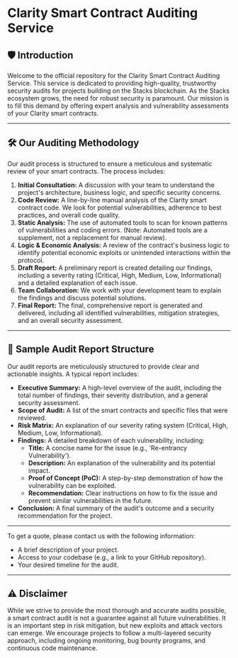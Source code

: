 # Clarity Smart Contract Auditing Service

## 🛡️ Introduction
Welcome to the official repository for the Clarity Smart Contract Auditing Service. This service is dedicated to providing high-quality, trustworthy security audits for projects building on the Stacks blockchain. As the Stacks ecosystem grows, the need for robust security is paramount. Our mission is to fill this demand by offering expert analysis and vulnerability assessments of your Clarity smart contracts.

---

## 🛠️ Our Auditing Methodology
Our audit process is structured to ensure a meticulous and systematic review of your smart contracts. The process includes:

1.  **Initial Consultation:** A discussion with your team to understand the project's architecture, business logic, and specific security concerns.
2.  **Code Review:** A line-by-line manual analysis of the Clarity smart contract code. We look for potential vulnerabilities, adherence to best practices, and overall code quality.
3.  **Static Analysis:** The use of automated tools to scan for known patterns of vulnerabilities and coding errors. (Note: Automated tools are a supplement, not a replacement for manual review).
4.  **Logic & Economic Analysis:** A review of the contract's business logic to identify potential economic exploits or unintended interactions within the protocol.
5.  **Draft Report:** A preliminary report is created detailing our findings, including a severity rating (Critical, High, Medium, Low, Informational) and a detailed explanation of each issue.
6.  **Team Collaboration:** We work with your development team to explain the findings and discuss potential solutions.
7.  **Final Report:** The final, comprehensive report is generated and delivered, including all identified vulnerabilities, mitigation strategies, and an overall security assessment.

---

## 📝 Sample Audit Report Structure
Our audit reports are meticulously structured to provide clear and actionable insights. A typical report includes:

* **Executive Summary:** A high-level overview of the audit, including the total number of findings, their severity distribution, and a general security assessment.
* **Scope of Audit:** A list of the smart contracts and specific files that were reviewed.
* **Risk Matrix:** An explanation of our severity rating system (Critical, High, Medium, Low, Informational).
* **Findings:** A detailed breakdown of each vulnerability, including:
    * **Title:** A concise name for the issue (e.g., 'Re-entrancy Vulnerability').
    * **Description:** An explanation of the vulnerability and its potential impact.
    * **Proof of Concept (PoC):** A step-by-step demonstration of how the vulnerability can be exploited.
    * **Recommendation:** Clear instructions on how to fix the issue and prevent similar vulnerabilities in the future.
* **Conclusion:** A final summary of the audit's outcome and a security recommendation for the project.

---

To get a quote, please contact us with the following information:
* A brief description of your project.
* Access to your codebase (e.g., a link to your GitHub repository).
* Your desired timeline for the audit.

---

## ⚠️ Disclaimer
While we strive to provide the most thorough and accurate audits possible, a smart contract audit is not a guarantee against all future vulnerabilities. It is an important step in risk mitigation, but new exploits and attack vectors can emerge. We encourage projects to follow a multi-layered security approach, including ongoing monitoring, bug bounty programs, and continuous code maintenance.
